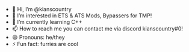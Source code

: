 - 👋 Hi, I’m @kianscountry
- 👀 I’m interested in ETS & ATS Mods, Bypassers for TMP!
- 🌱 I’m currently learning C++
- 📫 How to reach me you can contact me via discord kianscountry#0!
- 😄 Pronouns: he/they
- ⚡ Fun fact: furries are cool
